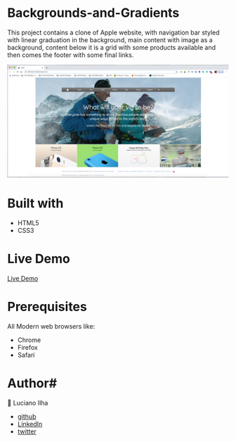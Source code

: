 # Backgrounds-and-Gradients

This project contains a clone of Apple website, with navigation bar styled with linear graduation in the background, main content with image as a background, content below it is a grid with some products available and then comes the footer with some final links.

![](assets/project-screenshot.png)

# Built with #
 - HTML5 
 - CSS3 
 
# Live Demo #
[Live Demo](https://rawcdn.githack.com/luciano-ilha/Backgrounds-and-Gradients/698dbbb34c0b639adb46d8f785bec9f02adffd4a/index.html)
 
# Prerequisites #
All Modern web browsers like:
- Chrome 
- Firefox
- Safari

# Author# 

👤 Luciano Ilha

 - [github](https://github.com/luciano-ilha)
 - [LinkedIn](https://www.linkedin.com/in/luciano-ilha-carbonell-188115a0/
)
 - [twitter](https://twitter.com/CarbonellIlha
) 

